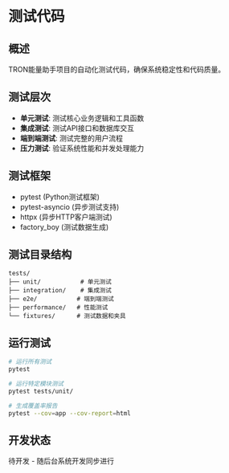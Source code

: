 # 测试代码

## 概述
TRON能量助手项目的自动化测试代码，确保系统稳定性和代码质量。

## 测试层次
- **单元测试**: 测试核心业务逻辑和工具函数
- **集成测试**: 测试API接口和数据库交互
- **端到端测试**: 测试完整的用户流程
- **压力测试**: 验证系统性能和并发处理能力

## 测试框架
- pytest (Python测试框架)
- pytest-asyncio (异步测试支持)
- httpx (异步HTTP客户端测试)
- factory_boy (测试数据生成)

## 测试目录结构
```
tests/
├── unit/           # 单元测试
├── integration/    # 集成测试  
├── e2e/           # 端到端测试
├── performance/   # 性能测试
└── fixtures/      # 测试数据和夹具
```

## 运行测试
```bash
# 运行所有测试
pytest

# 运行特定模块测试
pytest tests/unit/

# 生成覆盖率报告
pytest --cov=app --cov-report=html
```

## 开发状态
待开发 - 随后台系统开发同步进行